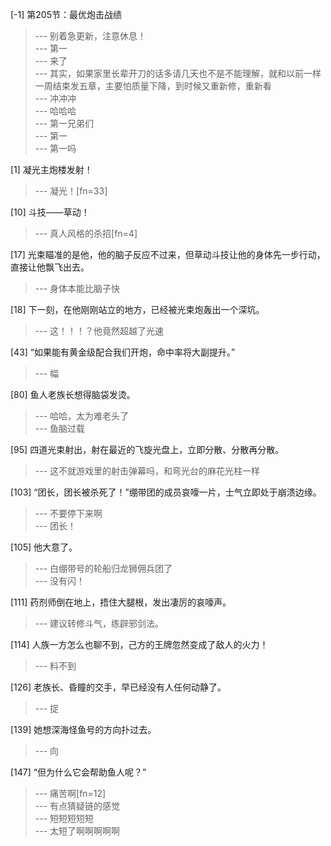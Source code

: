 
[-1] 第205节：最优炮击战绩
>--- 别着急更新，注意休息！<br>
>--- 第一<br>
>--- 来了<br>
>--- 其实，如果家里长辈开刀的话多请几天也不是不能理解，就和以前一样一周结束发五章，主要怕质量下降，到时候又重新修，重新看<br>
>--- 冲冲冲<br>
>--- 哈哈哈<br>
>--- 第一兄弟们<br>
>--- 第一<br>
>--- 第一吗<br>

[1] 凝光主炮楼发射！
>--- 凝光！[fn=33]<br>

[10] 斗技——草动！
>--- 真人风格的杀招[fn=4]<br>

[17] 光束瞄准的是他，他的脑子反应不过来，但草动斗技让他的身体先一步行动，直接让他飘飞出去。
>--- 身体本能比脑子快<br>

[18] 下一刻，在他刚刚站立的地方，已经被光束炮轰出一个深坑。
>--- 这！！！？他竟然超越了光速<br>

[43] “如果能有黄金级配合我们开炮，命中率将大副提升。”
>--- 幅<br>

[80] 鱼人老族长想得脑袋发烫。
>--- 哈哈，太为难老头了<br>
>--- 鱼脑过载<br>

[95] 四道光束射出，射在最近的飞旋光盘上，立即分散、分散再分散。
>--- 这不就游戏里的射击弹幕吗，和弯光台的麻花光柱一样<br>

[103] “团长，团长被杀死了！”绷带团的成员哀嚎一片，士气立即处于崩溃边缘。
>--- 不要停下来啊<br>
>--- 团长！<br>

[105] 他大意了。
>--- 白绷带号的轮船归龙狮佣兵团了<br>
>--- 没有闪！<br>

[111] 药剂师倒在地上，捂住大腿根，发出凄厉的哀嚎声。
>--- 建议转修斗气，练辟邪剑法。<br>

[114] 人族一方怎么也聊不到，己方的王牌忽然变成了敌人的火力！
>--- 料不到<br>

[126] 老族长、昏瞳的交手，早已经没有人任何动静了。
>--- 捉<br>

[139] 她想深海怪鱼号的方向扑过去。
>--- 向<br>

[147] “但为什么它会帮助鱼人呢？”
>--- 痛苦啊[fn=12]<br>
>--- 有点猜疑链的感觉<br>
>--- 短短短短短<br>
>--- 太短了啊啊啊啊啊<br>

